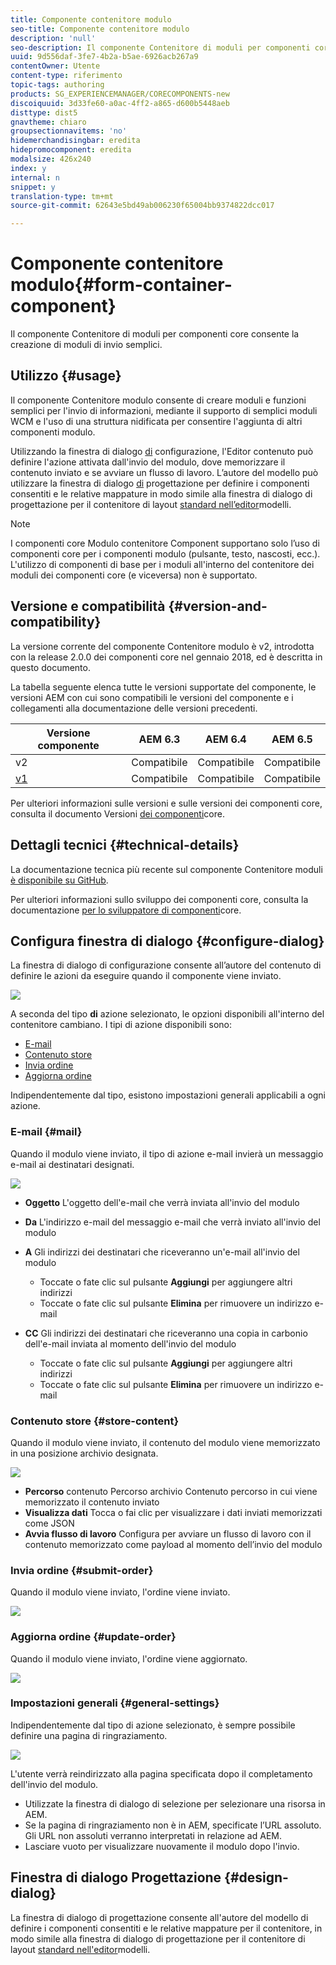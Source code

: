 ```yaml
---
title: Componente contenitore modulo
seo-title: Componente contenitore modulo
description: 'null'
seo-description: Il componente Contenitore di moduli per componenti core consente la creazione di moduli di invio semplici.
uuid: 9d556daf-3fe7-4b2a-b5ae-6926acb267a9
contentOwner: Utente
content-type: riferimento
topic-tags: authoring
products: SG_EXPERIENCEMANAGER/CORECOMPONENTS-new
discoiquuid: 3d33fe60-a0ac-4ff2-a865-d600b5448aeb
disttype: dist5
gnavtheme: chiaro
groupsectionnavitems: 'no'
hidemerchandisingbar: eredita
hidepromocomponent: eredita
modalsize: 426x240
index: y
internal: n
snippet: y
translation-type: tm+mt
source-git-commit: 62643e5bd49ab006230f65004bb9374822dcc017

---
```



# Componente contenitore modulo{#form-container-component}

Il componente Contenitore di moduli per componenti core consente la creazione di moduli di invio semplici.

## Utilizzo {#usage}

Il componente Contenitore modulo consente di creare moduli e funzioni semplici per l'invio di informazioni, mediante il supporto di semplici moduli WCM e l'uso di una struttura nidificata per consentire l'aggiunta di altri componenti modulo.

Utilizzando la finestra di dialogo [di](#configure-dialog) configurazione, l'Editor contenuto può definire l'azione attivata dall'invio del modulo, dove memorizzare il contenuto inviato e se avviare un flusso di lavoro. L’autore del modello può utilizzare la finestra di dialogo [di](#design-dialog) progettazione per definire i componenti consentiti e le relative mappature in modo simile alla finestra di dialogo di progettazione per il contenitore di layout [standard nell’editor](https://helpx.adobe.com/experience-manager/6-5/sites/authoring/using/templates.html)modelli.

>[!NOTE]
>
>I componenti core Modulo contenitore Component supportano solo l’uso di componenti core per i componenti modulo (pulsante, testo, nascosti, ecc.). L'utilizzo di componenti [](https://helpx.adobe.com/experience-manager/6-5/sites/authoring/using/default-components-foundation.html) di base per i moduli all'interno del contenitore dei moduli dei componenti core (e viceversa) non è supportato.

## Versione e compatibilità {#version-and-compatibility}

La versione corrente del componente Contenitore modulo è v2, introdotta con la release 2.0.0 dei componenti core nel gennaio 2018, ed è descritta in questo documento.

La tabella seguente elenca tutte le versioni supportate del componente, le versioni AEM con cui sono compatibili le versioni del componente e i collegamenti alla documentazione delle versioni precedenti.

| Versione componente | AEM 6.3 | AEM 6.4 | AEM 6.5 |
|--- |--- |--- |--- |
| v2 | Compatibile | Compatibile | Compatibile |
| [v1](form-container-v1.md) | Compatibile | Compatibile | Compatibile |

Per ulteriori informazioni sulle versioni e sulle versioni dei componenti core, consulta il documento Versioni [dei componenti](versions.md)core.

## Dettagli tecnici {#technical-details}

La documentazione tecnica più recente sul componente Contenitore moduli [è disponibile su GitHub](https://github.com/adobe/aem-core-wcm-components/blob/master/content/src/content/jcr_root/apps/core/wcm/components/form/container/v2/container).

Per ulteriori informazioni sullo sviluppo dei componenti core, consulta la documentazione [per lo sviluppatore di componenti](developing.md)core.

## Configura finestra di dialogo {#configure-dialog}

La finestra di dialogo di configurazione consente all’autore del contenuto di definire le azioni da eseguire quando il componente viene inviato.

![](assets/screen_shot_2018-01-12at122046.png)

A seconda del tipo **di** azione selezionato, le opzioni disponibili all'interno del contenitore cambiano. I tipi di azione disponibili sono:

* [E-mail](#mail)
* [Contenuto store](#store-content)
* [Invia ordine](#submit-order)
* [Aggiorna ordine](#update-order)

Indipendentemente dal tipo, esistono impostazioni [](#general-settings) generali applicabili a ogni azione.

### E-mail {#mail}

Quando il modulo viene inviato, il tipo di azione e-mail invierà un messaggio e-mail ai destinatari designati.

![](assets/screen_shot_2018-01-12at122554.png)

* **Oggetto** L'oggetto dell'e-mail che verrà inviata all'invio del modulo
* **Da** L'indirizzo e-mail del messaggio e-mail che verrà inviato all'invio del modulo
* **A** Gli indirizzi dei destinatari che riceveranno un'e-mail all'invio del modulo

   * Toccate o fate clic sul pulsante **Aggiungi** per aggiungere altri indirizzi
   * Toccate o fate clic sul pulsante **Elimina** per rimuovere un indirizzo e-mail
* **CC** Gli indirizzi dei destinatari che riceveranno una copia in carbonio dell'e-mail inviata al momento dell'invio del modulo
   * Toccate o fate clic sul pulsante **Aggiungi** per aggiungere altri indirizzi
   * Toccate o fate clic sul pulsante **Elimina** per rimuovere un indirizzo e-mail

### Contenuto store {#store-content}

Quando il modulo viene inviato, il contenuto del modulo viene memorizzato in una posizione archivio designata.

![](assets/screen_shot_2018-01-12at122538.png)

* **Percorso** contenuto Percorso archivio Contenuto percorso in cui viene memorizzato il contenuto inviato
* **Visualizza dati** Tocca o fai clic per visualizzare i dati inviati memorizzati come JSON
* **Avvia flusso di lavoro** Configura per avviare un flusso di lavoro con il contenuto memorizzato come payload al momento dell’invio del modulo

### Invia ordine {#submit-order}

Quando il modulo viene inviato, l'ordine viene inviato.

![](assets/chlimage_1-3.png)

### Aggiorna ordine {#update-order}

Quando il modulo viene inviato, l'ordine viene aggiornato.

![](assets/chlimage_1-4.png)

### Impostazioni generali {#general-settings}

Indipendentemente dal tipo di azione selezionato, è sempre possibile definire una pagina di ringraziamento.

![](assets/chlimage_1-5.png)

L'utente verrà reindirizzato alla pagina specificata dopo il completamento dell'invio del modulo.

* Utilizzate la finestra di dialogo di selezione per selezionare una risorsa in AEM.
* Se la pagina di ringraziamento non è in AEM, specificate l’URL assoluto. Gli URL non assoluti verranno interpretati in relazione ad AEM.
* Lasciare vuoto per visualizzare nuovamente il modulo dopo l'invio.

## Finestra di dialogo Progettazione {#design-dialog}

La finestra di dialogo di progettazione consente all'autore del modello di definire i componenti consentiti e le relative mappature per il contenitore, in modo simile alla finestra di dialogo di progettazione per il contenitore di layout [standard nell'editor](https://helpx.adobe.com/experience-manager/6-5/sites/authoring/using/templates.html)modelli.